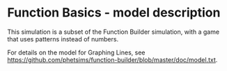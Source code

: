 # Function Basics - model description

This simulation is a subset of the Function Builder simulation, with a game that uses patterns instead of numbers.

For details on the model for Graphing Lines, see https://github.com/phetsims/function-builder/blob/master/doc/model.txt.